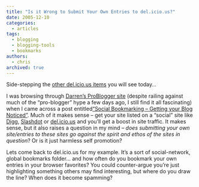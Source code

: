 ```yaml
---
title: "Is it Wrong to Submit Your Own Entries to del.icio.us?"
date: 2005-12-10
categories:
  - articles
tags:
  - blogging
  - blogging-tools
  - bookmarks
authors:
  - chris
archived: true
---
```


Side-stepping the [other del.icio.us items](http://blog.del.icio.us/blog/2005/12/yahoo.html) you will see today…

I was browsing through [Darren’s ProBlogger site](http://www.problogger.net/) (despite railing against much of the “pro-blogger” hype a few days ago, I still find it all fascinating) when I came across a post entitled[“Social Bookmarking – Getting your Blog Noticed”](http://www.problogger.net/archives/2005/08/16/social-bookmarking-getting-your-blog-noticed/). Much of it makes sense – get your site listed on a “social” site like [Digg](http://www.digg.com/), [Slashdot](http://www.slashdot.com/) or [del.icio.us](http://del.icio.us/) and you’ll get a boost in site traffic. It makes sense, but it also raises a question in my mind – _does submitting your own site/entries to these sites go against the spirit and ethos of the sites in question_? Or is it just harmless self promotion?

Lets come back to del.icio.us for my example. It’s a sort of social-network, global bookmarks folder… and how often do you bookmark your own entries in your browser favorites? You could counter-argue you’re just highlighting something others may find interesting, but where do you draw the line? When does it become spamming?
